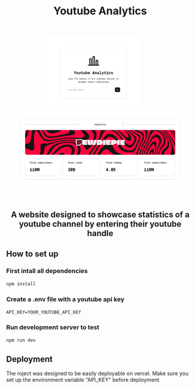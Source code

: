 <h1 align="center">
    Youtube Analytics
</h1>

&nbsp;&nbsp;&nbsp;&nbsp;

<div align="center">
    <img src="assets/landing.png" height=200px alt="landing-page">
    &nbsp;&nbsp;&nbsp;&nbsp;&nbsp;&nbsp;&nbsp;&nbsp;
    <img src="assets/channel.png" height=200px alt="channel-page">
</div>

&nbsp;&nbsp;&nbsp;&nbsp;

<h2 align="center">
    A website designed to showcase statistics of a youtube channel by entering their youtube handle
</h2>

## How to set up

### First intall all dependencies

```bash
npm install
```

### Create a .env file with a youtube api key

```
API_KEY=YOUR_YOUTUBE_API_KEY
```

### Run development server to test

```bash
npm run dev
```

## Deployment

The roject was designed to be easily deployable on vercel. Make sure you set up the environment variable "API_KEY" before deployment.
